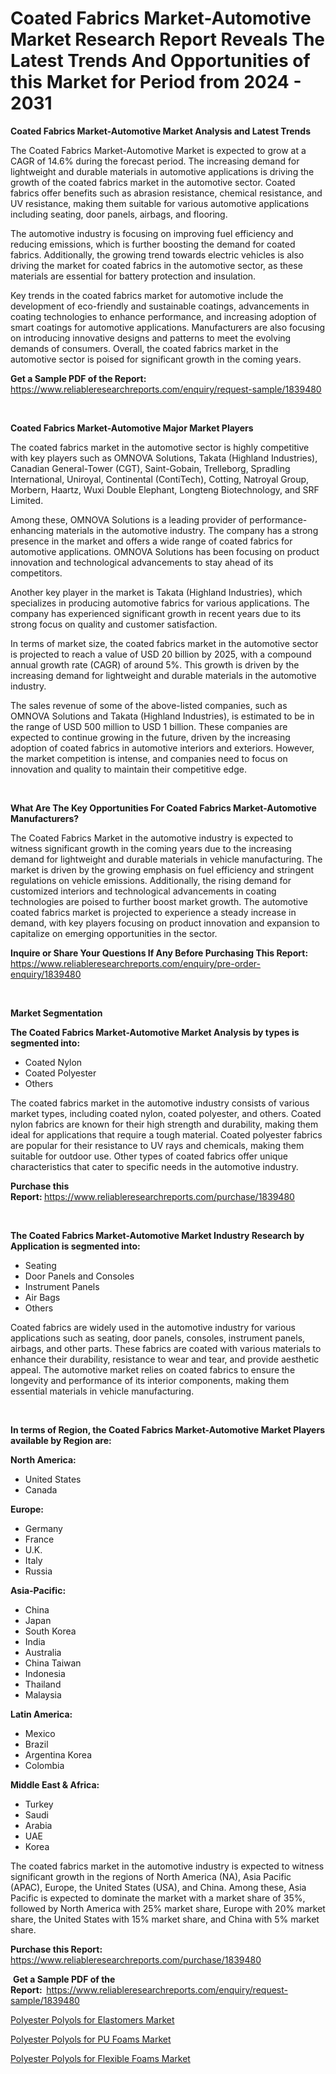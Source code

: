 <p><h1>Coated Fabrics Market-Automotive Market Research Report Reveals The Latest Trends And Opportunities of this Market for Period from 2024 - 2031</h1></p><p><strong>Coated Fabrics Market-Automotive Market Analysis and Latest Trends</strong></p>
<p><p>The Coated Fabrics Market-Automotive Market is expected to grow at a CAGR of 14.6% during the forecast period. The increasing demand for lightweight and durable materials in automotive applications is driving the growth of the coated fabrics market in the automotive sector. Coated fabrics offer benefits such as abrasion resistance, chemical resistance, and UV resistance, making them suitable for various automotive applications including seating, door panels, airbags, and flooring.</p><p>The automotive industry is focusing on improving fuel efficiency and reducing emissions, which is further boosting the demand for coated fabrics. Additionally, the growing trend towards electric vehicles is also driving the market for coated fabrics in the automotive sector, as these materials are essential for battery protection and insulation.</p><p>Key trends in the coated fabrics market for automotive include the development of eco-friendly and sustainable coatings, advancements in coating technologies to enhance performance, and increasing adoption of smart coatings for automotive applications. Manufacturers are also focusing on introducing innovative designs and patterns to meet the evolving demands of consumers. Overall, the coated fabrics market in the automotive sector is poised for significant growth in the coming years.</p></p>
<p><strong>Get a Sample PDF of the Report:&nbsp;</strong> <a href="https://www.reliableresearchreports.com/enquiry/request-sample/1839480">https://www.reliableresearchreports.com/enquiry/request-sample/1839480</a></p>
<p>&nbsp;</p>
<p><strong>Coated Fabrics Market-Automotive Major Market Players</strong></p>
<p><p>The coated fabrics market in the automotive sector is highly competitive with key players such as OMNOVA Solutions, Takata (Highland Industries), Canadian General-Tower (CGT), Saint-Gobain, Trelleborg, Spradling International, Uniroyal, Continental (ContiTech), Cotting, Natroyal Group, Morbern, Haartz, Wuxi Double Elephant, Longteng Biotechnology, and SRF Limited.</p><p>Among these, OMNOVA Solutions is a leading provider of performance-enhancing materials in the automotive industry. The company has a strong presence in the market and offers a wide range of coated fabrics for automotive applications. OMNOVA Solutions has been focusing on product innovation and technological advancements to stay ahead of its competitors.</p><p>Another key player in the market is Takata (Highland Industries), which specializes in producing automotive fabrics for various applications. The company has experienced significant growth in recent years due to its strong focus on quality and customer satisfaction.</p><p>In terms of market size, the coated fabrics market in the automotive sector is projected to reach a value of USD 20 billion by 2025, with a compound annual growth rate (CAGR) of around 5%. This growth is driven by the increasing demand for lightweight and durable materials in the automotive industry.</p><p>The sales revenue of some of the above-listed companies, such as OMNOVA Solutions and Takata (Highland Industries), is estimated to be in the range of USD 500 million to USD 1 billion. These companies are expected to continue growing in the future, driven by the increasing adoption of coated fabrics in automotive interiors and exteriors. However, the market competition is intense, and companies need to focus on innovation and quality to maintain their competitive edge.</p></p>
<p>&nbsp;</p>
<p><strong>What Are The Key Opportunities For Coated Fabrics Market-Automotive Manufacturers?</strong></p>
<p><p>The Coated Fabrics Market in the automotive industry is expected to witness significant growth in the coming years due to the increasing demand for lightweight and durable materials in vehicle manufacturing. The market is driven by the growing emphasis on fuel efficiency and stringent regulations on vehicle emissions. Additionally, the rising demand for customized interiors and technological advancements in coating technologies are poised to further boost market growth. The automotive coated fabrics market is projected to experience a steady increase in demand, with key players focusing on product innovation and expansion to capitalize on emerging opportunities in the sector.</p></p>
<p><strong>Inquire or Share Your Questions If Any Before Purchasing This Report:</strong> <a href="https://www.reliableresearchreports.com/enquiry/pre-order-enquiry/1839480">https://www.reliableresearchreports.com/enquiry/pre-order-enquiry/1839480</a></p>
<p>&nbsp;</p>
<p><strong>Market Segmentation</strong></p>
<p><strong>The Coated Fabrics Market-Automotive Market Analysis by types is segmented into:</strong></p>
<p><ul><li>Coated Nylon</li><li>Coated Polyester</li><li>Others</li></ul></p>
<p><p>The coated fabrics market in the automotive industry consists of various market types, including coated nylon, coated polyester, and others. Coated nylon fabrics are known for their high strength and durability, making them ideal for applications that require a tough material. Coated polyester fabrics are popular for their resistance to UV rays and chemicals, making them suitable for outdoor use. Other types of coated fabrics offer unique characteristics that cater to specific needs in the automotive industry.</p></p>
<p><strong>Purchase this Report:&nbsp;</strong><a href="https://www.reliableresearchreports.com/purchase/1839480">https://www.reliableresearchreports.com/purchase/1839480</a></p>
<p>&nbsp;</p>
<p><strong>The Coated Fabrics Market-Automotive Market Industry Research by Application is segmented into:</strong></p>
<p><ul><li>Seating</li><li>Door Panels and Consoles</li><li>Instrument Panels</li><li>Air Bags</li><li>Others</li></ul></p>
<p><p>Coated fabrics are widely used in the automotive industry for various applications such as seating, door panels, consoles, instrument panels, airbags, and other parts. These fabrics are coated with various materials to enhance their durability, resistance to wear and tear, and provide aesthetic appeal. The automotive market relies on coated fabrics to ensure the longevity and performance of its interior components, making them essential materials in vehicle manufacturing.</p></p>
<p>&nbsp;</p>
<p><strong>In terms of Region, the Coated Fabrics Market-Automotive Market Players available by Region are:</strong></p>
<p>
    <p> <strong> North America: </strong>
        <ul>
            <li>United States</li>
            <li>Canada</li>
        </ul>
        </p> 
    <p> <strong> Europe: </strong>
        <ul>
            <li>Germany</li>
            <li>France</li>
            <li>U.K.</li>
            <li>Italy</li>
            <li>Russia</li>
        </ul>
        </p> 
    <p> <strong> Asia-Pacific: </strong>
        <ul>
            <li>China</li>
            <li>Japan</li>
            <li>South Korea</li>
            <li>India</li>
            <li>Australia</li>
            <li>China Taiwan</li>
            <li>Indonesia</li>
            <li>Thailand</li>
            <li>Malaysia</li>
        </ul>
        </p> 
    <p> <strong> Latin America: </strong>
        <ul>
            <li>Mexico</li>
            <li>Brazil</li>
            <li>Argentina Korea</li>
            <li>Colombia</li>
        </ul>
        </p> 
    <p> <strong> Middle East & Africa: </strong>
        <ul>
            <li>Turkey</li>
            <li>Saudi</li>
            <li>Arabia</li>
            <li>UAE</li>
            <li>Korea</li>
        </ul>
    </p>
    </p>
<p><p>The coated fabrics market in the automotive industry is expected to witness significant growth in the regions of North America (NA), Asia Pacific (APAC), Europe, the United States (USA), and China. Among these, Asia Pacific is expected to dominate the market with a market share of 35%, followed by North America with 25% market share, Europe with 20% market share, the United States with 15% market share, and China with 5% market share.</p></p>
<p><strong>Purchase this Report: </strong><a href="https://www.reliableresearchreports.com/purchase/1839480">https://www.reliableresearchreports.com/purchase/1839480</a></p>
<p>&nbsp;<strong>Get a Sample PDF of the Report:&nbsp;&nbsp;</strong><a href="https://www.reliableresearchreports.com/enquiry/request-sample/1839480">https://www.reliableresearchreports.com/enquiry/request-sample/1839480</a></p>
<p><strong></strong></p>
<p><p><a href="https://view.publitas.com/reportprime-1/polyester-polyols-for-elastomers-market-size-share-trends-analysis-report-by-material-by-type-by-end-user-by-region-and-segment-forecasts-2023-2030/">Polyester Polyols for Elastomers Market</a></p><p><a href="https://view.publitas.com/reportprime-1/insights-into-polyester-polyols-for-pu-foams-market-size-analysing-market-share-trends-and-growth-from-2023-to-2030/">Polyester Polyols for PU Foams Market</a></p><p><a href="https://view.publitas.com/reportprime-1/polyester-polyols-for-flexible-foams-market-challenges-opportunities-and-growth-drivers-and-major-market-players-forecasted-for-period-from-2023-2030/">Polyester Polyols for Flexible Foams Market</a></p></p>